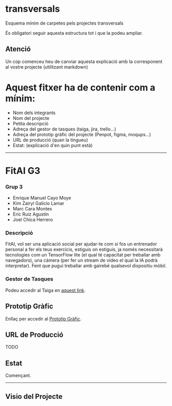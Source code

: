 # transversals
Esquema mínim de carpetes pels projectes transversals

És obligatori seguir aquesta estructura tot i que la podeu ampliar.

## Atenció
Un cop comenceu heu de canviar aquesta explicació amb la corresponent al vostre projecte (utilitzant markdown)

# Aquest fitxer ha de contenir com a mínim:
 * Nom dels integrants
 * Nom del projecte
 * Petita descripció
 * Adreça del gestor de tasques (taiga, jira, trello...)
 * Adreça del prototip gràfic del projecte (Penpot, figma, moqups...)
 * URL de producció (quan la tingueu)
 * Estat: (explicació d'en quin punt està)

---

# FitAI G3

### Grup 3

 * Enrique Manuel Cayo Moye
 * Kim Zairyl Galicio Lamar
 * Marc Cara Montes
 * Eric Ruiz Agustín
 * Joel Chica Herrero

### Descripció

FitAI, vol ser una aplicació social per ajudar-te com si fos un entrenador personal a fer els teus exercicis, estiguis on estiguis, ja només necessitarà tecnologies com un TensorFlow lite (el qual té capacitat per treballar amb navegadors), una càmera (per fer un stream de vídeo el qual la IA podrà interpretar). Fent que pugui treballar amb gairebé qualsevol dispositiu mòbil.

### Gestor de Tasques

Podeu accedir al Taiga en [aquest link](https://tree.taiga.io/project/a24kimgalgal-dam_25_26_tr1g3/).

## Prototip Gràfic

Enllaç per accedir al [Prototip Gràfic](https://www.canva.com/design/DAG2-s00H3A/_hehWQAujiWcfr1L6CZdWg/edit).

## URL de Producció

TODO

## Estat

Començant.

---

## Visio del Projecte
